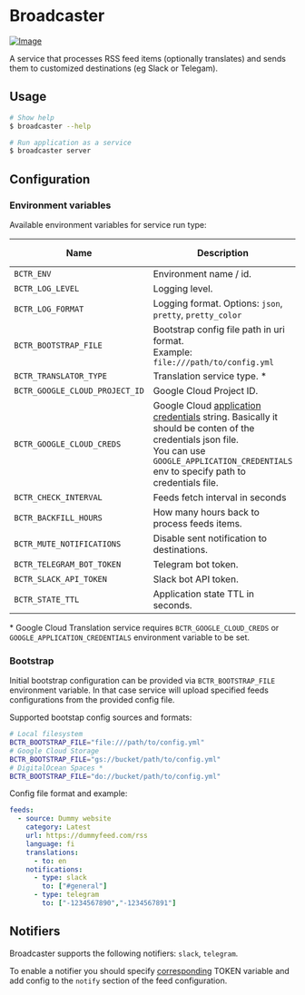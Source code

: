 # Broadcaster

[![Image](https://github.com/dlampsi/broadcaster/actions/workflows/image.yml/badge.svg)](https://github.com/dlampsi/broadcaster/actions/workflows/image.yml)

A service that processes RSS feed items (optionally translates) and sends them to customized destinations (eg Slack or Telegam).

## Usage

```bash
# Show help
$ broadcaster --help

# Run application as a service
$ broadcaster server
```

## Configuration

### Environment variables

Available environment variables for service run type:

| Name | Description | Default value |
| ---- | ----------- | ------------- |
| `BCTR_ENV` | Environment name / id. | `local` |
| `BCTR_LOG_LEVEL` | Logging level. | `info` |
| `BCTR_LOG_FORMAT` | Logging format. Options: `json`, `pretty`, `pretty_color` | `json` |
| `BCTR_BOOTSTRAP_FILE` | Bootstrap config file path in uri format.<br>Example: `file:///path/to/config.yml` | |
| `BCTR_TRANSLATOR_TYPE` | Translation service type. * | `google_cloud` |
| `BCTR_GOOGLE_CLOUD_PROJECT_ID` | Google Cloud Project ID. | |
| `BCTR_GOOGLE_CLOUD_CREDS` | Google Cloud [application credentials](https://cloud.google.com/docs/authentication/provide-credentials-adc) string. Basically it should be conten of the credentials json file. <br> You can use `GOOGLE_APPLICATION_CREDENTIALS` env to specify path to credentials file.| |
| `BCTR_CHECK_INTERVAL` | Feeds fetch interval in seconds | `300` |
| `BCTR_BACKFILL_HOURS` | How many hours back to process feeds items. | `0` |
| `BCTR_MUTE_NOTIFICATIONS` | Disable sent notification to destinations. | `false` |
| `BCTR_TELEGRAM_BOT_TOKEN` | Telegram bot token. |  |
| `BCTR_SLACK_API_TOKEN` | Slack bot API token. |  |
| `BCTR_STATE_TTL` | Application state TTL in seconds. | `86400` (24h) |

\* Google Cloud Translation service requires `BCTR_GOOGLE_CLOUD_CREDS` or `GOOGLE_APPLICATION_CREDENTIALS` environment variable to be set.

### Bootstrap

Initial bootstrap configuration can be provided via `BCTR_BOOTSTRAP_FILE` environment variable. In that case service will upload specified feeds configurations from the provided config file.

Supported bootstap config sources and formats:

```bash
# Local filesystem
BCTR_BOOTSTRAP_FILE="file:///path/to/config.yml"
# Google Cloud Storage
BCTR_BOOTSTRAP_FILE="gs://bucket/path/to/config.yml"
# DigitalOcean Spaces *
BCTR_BOOTSTRAP_FILE="do://bucket/path/to/config.yml"
```

Config file format and example:

```yaml
feeds:
  - source: Dummy website
    category: Latest
    url: https://dummyfeed.com/rss
    language: fi
    translations:
      - to: en
    notifications:
      - type: slack
        to: ["#general"]
      - type: telegram
        to: ["-1234567890","-1234567891"]
```

## Notifiers

Broadcaster supports the following notifiers: `slack`, `telegram`.

To enable a notifier you should specify [corresponding](#environment-variables) TOKEN variable and add config to the `notify` section of the feed configuration.
